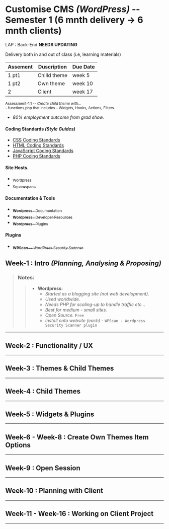# Customise CMS _(WordPress)_ -- Semester 1 (6 mnth delivery -> 6 mnth clients)

LAP : Back-End **NEEDS UPDATING**

Delivery both in and out of class (i.e, learning materials)

| Assement | Duscription  | Due Date |
|----------|--------------|----------|
| 1 pt1    | Chilld theme | week 5   |
| 1 pt2    | Own theme    | week 10  |
| 2        | Client       | week 17  |

<p>
  <sub>
    Assessment-1.1 -- <i>Create child theme with...</i><br>
    - functions.php that includes - Widgets, Hooks, Actions, Filters.<br>
  </sub
<p>

- _80% employment outcome from grad show._

#### Coding Standards _(Style Guides)_

<ul>
  <a href="https://developer.wordpress.org/coding-standards/wordpress-coding-standards/css/">
    <li>CSS Coding Standards</li>
  </a>
  <a href="https://developer.wordpress.org/coding-standards/wordpress-coding-standards/html/">
    <li>HTML Coding Standards</li>
  </a>
  <a href="https://developer.wordpress.org/coding-standards/wordpress-coding-standards/javascript/">
    <li>JavaScript Coding Standards</li>
  </a>
  <a href="https://developer.wordpress.org/coding-standards/wordpress-coding-standards/php/">
    <li>PHP Coding Standards</li>
  </a>
</ul>

#### Site Hosts.
<ul>
  <a href="https://wordpress.org">
    <li><sub>Wordpress</sub></li>
  </a>
  <a href="https://squarespace.com">
    <li><sub>Squarespace</sub></li>
  </a>
</ul>

#### Documentation & Tools
<ul>
  <a href="https://wordpress.org/documentation/">
    <li><sub><b>Wordpress</b> : Documentation</sub></li>
  </a>
  <a href="https://developer.wordpress.org/">
    <li><sub><b>Wordpress</b> : Developer Resources</sub></li>
  </a>
  <a href="https://wordpress.org/plugins/">
    <li><sub><b>Wordpress</b> : Plugins</sub></li>
  </a>
</ul>

#### Plugins
<ul>
  <a href="https://wordpress.org/plugins/wpscan/">
    <li><sub><b>WPScan</b> -- <i>WordPress Security Scanner</i></sub></li>
  </a>
</ul>

## **Week-1** : Intro _(Planning, Analysing & Proposing)_

> ### Notes:
> >
> > - **Wordpress:**
> >   - _Started as a blogging site (not web development)._
> >   - _Used worldwide._
> >   - _Needs PHP for scaling-up to handle traffic etc..._
> >   - _Best for medium - small sites._
> >   - _Open Source._ `Free`
> >   - _Install onto website (each)_ - `WPScan - Wordpress Security Scanner plugin`
> >   
> 


---

## **Week-2** : Functionality / UX

---

## **Week-3** : Themes & Child Themes

---

## **Week-4** : Child Themes

---
## **Week-5** : Widgets & Plugins

---

## **Week-6 - Week-8** : Create Own Themes Item Options

---

## **Week-9** : Open Session

---

## **Week-10** : Planning with Client

---

## **Week-11 - Week-16** : Working on Client Project

---
